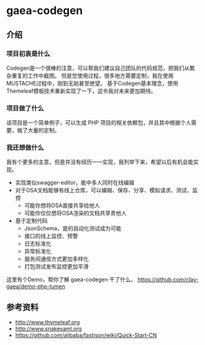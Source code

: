 # gaea-codegen

## 介绍
### 项目初衷是什么
Codegen是一个很棒的注意，可以帮我们建议自己团队的代码规范，把我们从繁杂重复的工作中截图。
但是您使用过程，很多地方需要定制，我在使用MUSTACHE过程中，刚到无助甚至绝望。
基于Codegen基本理念，使用Themeleaf模板技术重新实现了一下，这令我对未来更加期待。

### 项目做了什么
该项目是一个简单例子，可以生成 PHP 项目的相关依赖包，并且其中根据个人需要，做了大量的定制。

### 我还想做什么
我有个更多的主意，但是并没有经历一一实现，我列举下来，希望以后有机会能实现。
- 实现类似swagger-editor，能中多人同时在线编辑
- 对于OSA文档能够有线上仓库，可以编辑、保存、分享、模拟请求、测试、监控
    - 可能你想将OSA直接共享给他人
    - 可能你仅仅想将OSA渲染的文档共享贵他人
- 基于定制代码
    - JsonSchema，是的自动化测试成为可能
    - 接口的线上监控、预警
    - 日志标准化
    - 异常标准化
    - 服务间通信方式更加多样化
    - 打包测试发布监控更加平滑

这里有个Demo，帮你了解 gaea-codegen 干了什么。
https://github.com/clay-gaea/demo-php-lumen

## 参考资料
- http://www.thymeleaf.org
- http://www.snakeyaml.org
- https://github.com/alibaba/fastjson/wiki/Quick-Start-CN
